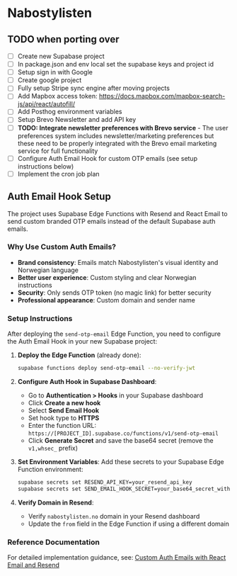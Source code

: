 # Nabostylisten

## TODO when porting over

- [ ] Create new Supabase project
- [ ] In package.json and env local set the supabase keys and project id
- [ ] Setup sign in with Google
- [ ] Create google project
- [ ] Fully setup Stripe sync engine after moving projects
- [ ] Add Mapbox access token: <https://docs.mapbox.com/mapbox-search-js/api/react/autofill/>
- [ ] Add Posthog environment variables
- [ ] Setup Brevo Newsletter and add API key
- [ ] **TODO: Integrate newsletter preferences with Brevo service** - The user preferences system includes newsletter/marketing preferences but these need to be properly integrated with the Brevo email marketing service for full functionality
- [ ] Configure Auth Email Hook for custom OTP emails (see setup instructions below)
- [ ] Implement the cron job plan

## Auth Email Hook Setup

The project uses Supabase Edge Functions with Resend and React Email to send custom branded OTP emails instead of the default Supabase auth emails.

### Why Use Custom Auth Emails?

- **Brand consistency**: Emails match Nabostylisten's visual identity and Norwegian language
- **Better user experience**: Custom styling and clear Norwegian instructions
- **Security**: Only sends OTP token (no magic link) for better security
- **Professional appearance**: Custom domain and sender name

### Setup Instructions

After deploying the `send-otp-email` Edge Function, you need to configure the Auth Email Hook in your new Supabase project:

1. **Deploy the Edge Function** (already done):

   ```bash
   supabase functions deploy send-otp-email --no-verify-jwt
   ```

2. **Configure Auth Hook in Supabase Dashboard**:

   - Go to **Authentication > Hooks** in your Supabase dashboard
   - Click **Create a new hook**
   - Select **Send Email Hook**
   - Set hook type to **HTTPS**
   - Enter the function URL: `https://[PROJECT_ID].supabase.co/functions/v1/send-otp-email`
   - Click **Generate Secret** and save the base64 secret (remove the `v1,whsec_` prefix)

3. **Set Environment Variables**:
   Add these secrets to your Supabase Edge Function environment:

   ```bash
   supabase secrets set RESEND_API_KEY=your_resend_api_key
   supabase secrets set SEND_EMAIL_HOOK_SECRET=your_base64_secret_without_prefix
   ```

4. **Verify Domain in Resend**:
   - Verify `nabostylisten.no` domain in your Resend dashboard
   - Update the `from` field in the Edge Function if using a different domain

### Reference Documentation

For detailed implementation guidance, see: [Custom Auth Emails with React Email and Resend](https://supabase.com/docs/guides/functions/examples/auth-send-email-hook-react-email-resend)
